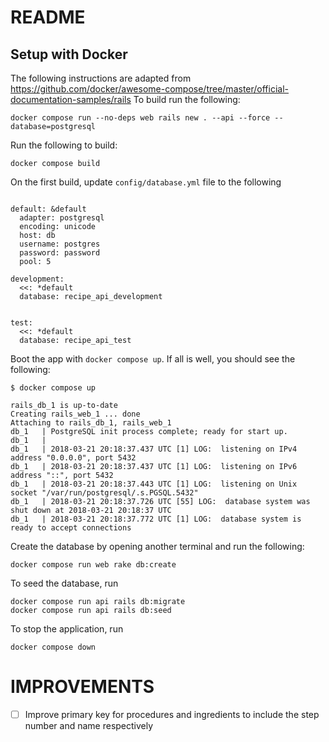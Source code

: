 # README

## Setup with Docker

The following instructions are adapted from https://github.com/docker/awesome-compose/tree/master/official-documentation-samples/rails
To build run the following:

```
docker compose run --no-deps web rails new . --api --force --database=postgresql
```

Run the following to build:

```
docker compose build
```

On the first build, update `config/database.yml` file to the following

```

default: &default
  adapter: postgresql
  encoding: unicode
  host: db
  username: postgres
  password: password
  pool: 5

development:
  <<: *default
  database: recipe_api_development


test:
  <<: *default
  database: recipe_api_test
```

Boot the app with `docker compose up`. If all is well, you should see the following:

```
$ docker compose up

rails_db_1 is up-to-date
Creating rails_web_1 ... done
Attaching to rails_db_1, rails_web_1
db_1   | PostgreSQL init process complete; ready for start up.
db_1   |
db_1   | 2018-03-21 20:18:37.437 UTC [1] LOG:  listening on IPv4 address "0.0.0.0", port 5432
db_1   | 2018-03-21 20:18:37.437 UTC [1] LOG:  listening on IPv6 address "::", port 5432
db_1   | 2018-03-21 20:18:37.443 UTC [1] LOG:  listening on Unix socket "/var/run/postgresql/.s.PGSQL.5432"
db_1   | 2018-03-21 20:18:37.726 UTC [55] LOG:  database system was shut down at 2018-03-21 20:18:37 UTC
db_1   | 2018-03-21 20:18:37.772 UTC [1] LOG:  database system is ready to accept connections

```

Create the database by opening another terminal and run the following:

```
docker compose run web rake db:create
```

To seed the database, run

```
docker compose run api rails db:migrate
docker compose run api rails db:seed
```

To stop the application, run

```
docker compose down
```

# IMPROVEMENTS

- [ ] Improve primary key for procedures and ingredients to include the step number and name respectively
